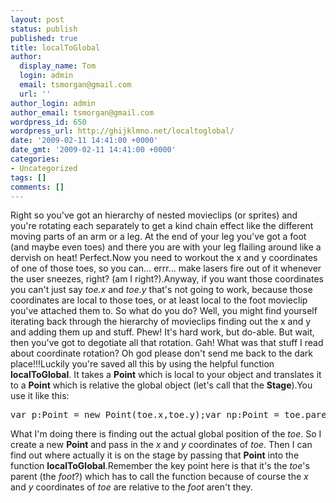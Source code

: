 ```yaml
---
layout: post
status: publish
published: true
title: localToGlobal
author:
  display_name: Tom
  login: admin
  email: tsmorgan@gmail.com
  url: ''
author_login: admin
author_email: tsmorgan@gmail.com
wordpress_id: 650
wordpress_url: http://ghijklmno.net/localtoglobal/
date: '2009-02-11 14:41:00 +0000'
date_gmt: '2009-02-11 14:41:00 +0000'
categories:
- Uncategorized
tags: []
comments: []
---
```

<p>Right so you've got an hierarchy of nested movieclips (or sprites) and you're rotating each  separately to get a kind chain effect like the different moving parts of an arm or a leg. At the end of your leg you've got a foot (and maybe even toes) and there you are with your leg flailing around like a dervish on heat! Perfect.Now you need to workout the x and y coordinates of one of those toes, so you can... errr... make lasers fire out of it whenever the user sneezes, right? (am I right?).Anyway, if you want those coordinates you can't just say <span style="font-style: italic;">toe.x</span> and <span style="font-style: italic;">toe.y</span> that's not going to work, because those coordinates are local to those toes, or at least local to the foot movieclip you've attached them to. So what do you do? Well, you might find yourself iterating back through the hierarchy of movieclips finding out the x and y and adding them up and stuff. Phew! It's hard work, but do-able. But wait, then you've got to degotiate all that rotation. Gah! What was that stuff I read about coordinate rotation? Oh god please don't send me back to the dark place!!!Luckily you're saved all this by using the helpful function <span style="font-weight: bold;">localToGlobal</span>. It takes a <span style="font-weight: bold;">Point</span> which is local to your object and translates it to a <span style="font-weight: bold;">Point</span> which is relative the global object (let's call that the <span style="font-weight: bold;">Stage</span>).You use it like this:
<pre class="brush:as3; gutter:false; wrap-lines:false">var p:Point = new Point(toe.x,toe.y);var np:Point = toe.parent.localToGlobal(p);</pre>What I'm doing there is finding out the actual global position of the <span style="font-style: italic;">toe</span>. So I create a new <span style="font-weight: bold;">Point</span> and pass in the <span style="font-style: italic;">x</span> and <span style="font-style: italic;">y</span> coordinates of <span style="font-style: italic;">toe</span>. Then I can find out where actually it is on the stage by  passing that <span style="font-weight: bold;">Point</span> into the function <span style="font-weight: bold;">localToGlobal</span>.Remember the key point here is that it's the <span style="font-style: italic;">toe</span>'s parent (the <span style="font-style: italic;">foot</span>?) which has to call the function because of course the <span style="font-style: italic;">x</span> and <span style="font-style: italic;">y</span> coordinates of <span style="font-style: italic;">toe</span> are relative to the <span style="font-style: italic;">foot</span> aren't they.</p>

